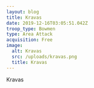 ```yaml
---
layout: blog
title: Kravas
date: 2019-12-16T03:05:51.042Z
troop_type: Bowmen
type: Area Attack
acquisition: Free
image:
  alt: Kravas
  src: /uploads/kravas.png
  title: Kravas
---
```

Kravas
